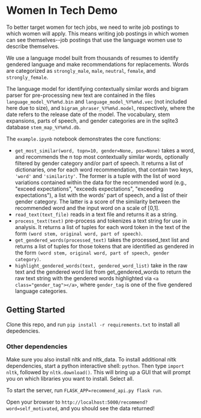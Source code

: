 # Women In Tech Demo

To better target women for tech jobs, we need to write job postings to which women will apply. This means writing job postings in which women can see themselves--job postings that use the language women use to describe themselves.<br>

We use a language model built from thousands of resumes to identify gendered language and make recommendations for replacements. Words are categorized as `strongly_male`, `male`, `neutral`, `female`, and `strongly_female`.<br>

The language model for identifying contextually similar words and bigram parser for pre-processing new text are contained in the files `language_model_%Y%m%d.bin` and `language_model_%Y%m%d.vec` (not included here due to size), and `bigram_phraser_%Y%m%d.model`, respectively, where the date refers to the release date of the model. The vocabulary, stem expansions, parts of speech, and gender categories are in the sqlite3 database `stem_map_%Y%m%d.db`.<br>

The `example.ipynb` notebook demonstrates the core functions:<br>
- `get_most_similar(word, topn=10, gender=None, pos=None)` takes a word, and recommends the n top most contextually similar words, optionally filtered by gender category and/or part of speech. It returns a list of dictionaries, one for each word recommendation, that contain two keys, `'word'` and `'similarity'`. The former is a tuple with the list of word variations contained within the data for the recommended word (e.g., "exceed expectations", "exceeds expectations", "exceeding expectations"), a list with the words' part of speech, and a list of their gender category. The latter is a score of the similarity between the recommended word and the input word on a scale of [0,1].
- `read_text(text_file)` reads in a text file and returns it as a string.
- `process_text(text)` pre-process and tokenizes a text string for use in analysis. It returns a list of tuples for each word token in the text of the form `(word stem, original word, part of speech)`.
- `get_gendered_words(processed_text)` takes the processed_text list and returns a list of tuples for those tokens that are identified as gendered in the form `(word stem, original word, part of speech, gender category)`.
- `highlight_gendered_words(text, gendered_word_list)` take in the raw text and the gendered word list from get_gendered_words to return the raw text string with the gendered words highlighted via `<a class="gender_tag"></a>`, where `gender_tag` is one of the five gendered language categories.


## Getting Started

Clone this repo, and run `pip install -r requirements.txt` to install all depedencies.

### Other dependencies

Make sure you also install nltk and nltk_data. To install additional nltk dependencies, start a python interactive shell: `python`. Then type `import nltk`, followed by `nltk.download()`. This will bring up a GUI that will prompt you on which libraries you want to install. Select all. 

To start the server, run `FLASK_APP=recommend_api.py flask run`.

Open your browser to `http://localhost:5000/recommend?word=self_motivated`, and you should see the data returned!

